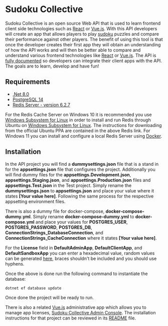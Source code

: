 # Sudoku Collective

Sudoku Collective is an open source Web API that is used to learn frontend client side technologies such as [React](https://reactjs.org/) or [Vue.js](https://vuejs.org/). With this API developers will create an app that allows players to play [sudoku](https://en.wikipedia.org/wiki/Sudoku) puzzles and compare their performance against other players. The benefit of using this tool is that once the developer creates their first app they will obtain an understanding of how the API works and will then be better able to compare and understand various frontend technologies like [React](https://reactjs.org/) or [Vue.js](https://vuejs.org/). The API is [fully documented](https://sudokucollective.com/swagger/index.html) so developers can integrate their client apps with the API. The goals are to learn, develop and have fun!

## Requirements

- [.Net 8.0](https://dotnet.microsoft.com/download/dotnet/8.0)
- [PostgreSQL 14](https://www.postgresql.org/download/)
- [Redis Server - version 6.2.7](https://redis.io/download)

For the Redis Cache Server on Windows 10 it is recommended you use [Windows Subsystem for Linux](https://docs.microsoft.com/en-us/windows/wsl/install-win10) in order to install and run Redis through Ubuntu on [Windows Subsystem for Linux](https://docs.microsoft.com/en-us/windows/wsl/install-win10).  The instructions for downloading from the official Ubuntu PPA are contained in the above Redis link.  For Windows 11 you can install and configure a local Redis Server using [Docker](https://www.docker.com/).

## Installation

In the API project you will find a **dummysettings.json** file that is a stand in for the **appsettings.json** file that configures the project.  Additionally you will find dummy files for the **appsettings.Development.json**, **appsettings.Staging.json**, and **appsettings.Production.json** files and **appsettings.Test.json** in the Test project.  Simply rename the **dummysettings.json** to **appsettings.json** and place your value where it states **[Your value here]**.  Following the same process for the respective appsetting environment files.

There is also a dummy file for docker-compose, **docker-compose-dummy.yml**.  Simply rename **docker-compose-dummy.yml** to **docker-compose.yml** and place your values for **POSTGRES_USER**, **POSTGRES_PASSWORD**, **POSTGRES_DB**, **ConnectionStrings_DatabaseConnection**, and **ConnectionStrings_CacheConnection** where it states **[Your value here]**.

For the **License** field in **DefaultAdminApp**, **DefaultClientApp**, and **DefaultSandboxApp** you can enter a hexadecimal value, random values can be generated [here](https://www.guidgenerator.com/online-guid-generator.aspx), braces shouldn't be included and you should use hyphens.

Once the above is done run the following command to instantiate the database:

`dotnet ef database update`

Once done the project will be ready to run.

There is also a related [Vue.js](https://vuejs.org/) administrative app which allows you to manage app licenses, [Sudoku Collective Admin Console](https://github.com/Joseph-Anthony-King/SudokuCollective.Admin).  The installation instructions for that project can be reviewed in its [README](https://github.com/Joseph-Anthony-King/SudokuCollective.Admin/blob/master/README.md) file.
